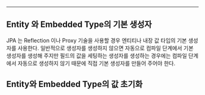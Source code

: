 
---

## Entity 와 Embedded Type의 기본 생성자

 JPA 는 Reflection 이나 Proxy 기술을 사용할 경우 엔티티나 내장 값 타입의 기본 생성자를 사용한다. 일반적으로 생성자를 생성하지 않으면 자동으로 컴파일 단계에서 기본 생성자를 생성해 주지만 필드의 값을 세팅하는 생성자를 생성하는 경우에는 컴파일 단계에서 자동으로 생성하지 않기 때문에 직접 기본 생성자를 만들어 주어야 한다.


## Entity와 Embedded Type의 값 초기화

